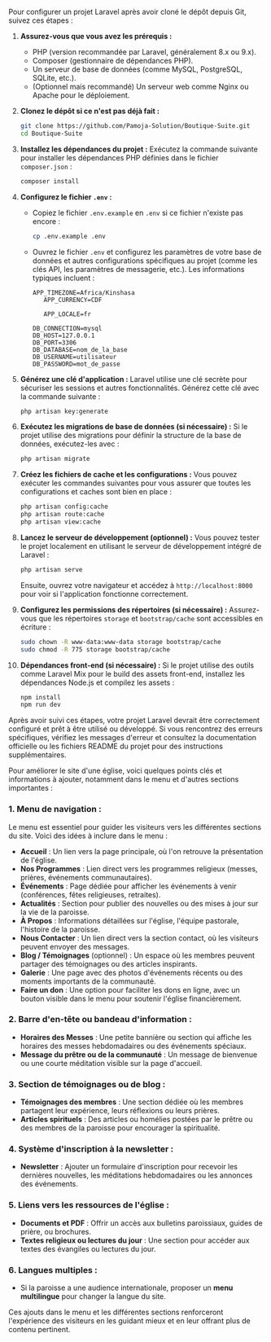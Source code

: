 Pour configurer un projet Laravel après avoir cloné le dépôt depuis Git, suivez ces étapes :

1. **Assurez-vous que vous avez les prérequis :**
   - PHP (version recommandée par Laravel, généralement 8.x ou 9.x).
   - Composer (gestionnaire de dépendances PHP).
   - Un serveur de base de données (comme MySQL, PostgreSQL, SQLite, etc.).
   - (Optionnel mais recommandé) Un serveur web comme Nginx ou Apache pour le déploiement.

2. **Clonez le dépôt si ce n'est pas déjà fait :**
   ```bash
   git clone https://github.com/Pamoja-Solution/Boutique-Suite.git
   cd Boutique-Suite
   ```

3. **Installez les dépendances du projet :**
   Exécutez la commande suivante pour installer les dépendances PHP définies dans le fichier `composer.json` :
   ```bash
   composer install
   ```

4. **Configurez le fichier `.env` :**
   - Copiez le fichier `.env.example` en `.env` si ce fichier n'existe pas encore :
     ```bash
     cp .env.example .env
     ```
   - Ouvrez le fichier `.env` et configurez les paramètres de votre base de données et autres configurations spécifiques au projet (comme les clés API, les paramètres de messagerie, etc.). Les informations typiques incluent :
     ```dotenv
     APP_TIMEZONE=Africa/Kinshasa
        APP_CURRENCY=CDF

        APP_LOCALE=fr

     DB_CONNECTION=mysql
     DB_HOST=127.0.0.1
     DB_PORT=3306
     DB_DATABASE=nom_de_la_base
     DB_USERNAME=utilisateur
     DB_PASSWORD=mot_de_passe
     ```

5. **Générez une clé d'application :**
   Laravel utilise une clé secrète pour sécuriser les sessions et autres fonctionnalités. Générez cette clé avec la commande suivante :
   ```bash
   php artisan key:generate
   ```

6. **Exécutez les migrations de base de données (si nécessaire) :**
   Si le projet utilise des migrations pour définir la structure de la base de données, exécutez-les avec :
   ```bash
   php artisan migrate
   ```

7. **Créez les fichiers de cache et les configurations :**
   Vous pouvez exécuter les commandes suivantes pour vous assurer que toutes les configurations et caches sont bien en place :
   ```bash
   php artisan config:cache
   php artisan route:cache
   php artisan view:cache
   ```

8. **Lancez le serveur de développement (optionnel) :**
   Vous pouvez tester le projet localement en utilisant le serveur de développement intégré de Laravel :
   ```bash
   php artisan serve
   ```
   Ensuite, ouvrez votre navigateur et accédez à `http://localhost:8000` pour voir si l'application fonctionne correctement.

9. **Configurez les permissions des répertoires (si nécessaire) :**
   Assurez-vous que les répertoires `storage` et `bootstrap/cache` sont accessibles en écriture :
   ```bash
   sudo chown -R www-data:www-data storage bootstrap/cache
   sudo chmod -R 775 storage bootstrap/cache
   ```

10. **Dépendances front-end (si nécessaire) :**
    Si le projet utilise des outils comme Laravel Mix pour le build des assets front-end, installez les dépendances Node.js et compilez les assets :
    ```bash
    npm install
    npm run dev
    ```

Après avoir suivi ces étapes, votre projet Laravel devrait être correctement configuré et prêt à être utilisé ou développé. Si vous rencontrez des erreurs spécifiques, vérifiez les messages d'erreur et consultez la documentation officielle ou les fichiers README du projet pour des instructions supplémentaires.






Pour améliorer le site d'une église, voici quelques points clés et informations à ajouter, notamment dans le menu et d'autres sections importantes :

### 1. **Menu de navigation** :
   Le menu est essentiel pour guider les visiteurs vers les différentes sections du site. Voici des idées à inclure dans le menu :
   - **Accueil** : Un lien vers la page principale, où l'on retrouve la présentation de l'église.
   - **Nos Programmes** : Lien direct vers les programmes religieux (messes, prières, événements communautaires).
   - **Événements** : Page dédiée pour afficher les événements à venir (conférences, fêtes religieuses, retraites).
   - **Actualités** : Section pour publier des nouvelles ou des mises à jour sur la vie de la paroisse.
   - **À Propos** : Informations détaillées sur l'église, l'équipe pastorale, l'histoire de la paroisse.
   - **Nous Contacter** : Un lien direct vers la section contact, où les visiteurs peuvent envoyer des messages.
   - **Blog / Témoignages** (optionnel) : Un espace où les membres peuvent partager des témoignages ou des articles inspirants.
   - **Galerie** : Une page avec des photos d'événements récents ou des moments importants de la communauté.
   - **Faire un don** : Une option pour faciliter les dons en ligne, avec un bouton visible dans le menu pour soutenir l'église financièrement.

### 2. **Barre d'en-tête ou bandeau d'information** :
   - **Horaires des Messes** : Une petite bannière ou section qui affiche les horaires des messes hebdomadaires ou des événements spéciaux.
   - **Message du prêtre ou de la communauté** : Un message de bienvenue ou une courte méditation visible sur la page d'accueil.

### 3. **Section de témoignages ou de blog** :
   - **Témoignages des membres** : Une section dédiée où les membres partagent leur expérience, leurs réflexions ou leurs prières.
   - **Articles spirituels** : Des articles ou homélies postées par le prêtre ou des membres de la paroisse pour encourager la spiritualité.

### 4. **Système d'inscription à la newsletter** :
   - **Newsletter** : Ajouter un formulaire d'inscription pour recevoir les dernières nouvelles, les méditations hebdomadaires ou les annonces des événements.

### 5. **Liens vers les ressources de l'église** :
   - **Documents et PDF** : Offrir un accès aux bulletins paroissiaux, guides de prière, ou brochures.
   - **Textes religieux ou lectures du jour** : Une section pour accéder aux textes des évangiles ou lectures du jour.

### 6. **Langues multiples** :
   - Si la paroisse a une audience internationale, proposer un **menu multilingue** pour changer la langue du site.

Ces ajouts dans le menu et les différentes sections renforceront l'expérience des visiteurs en les guidant mieux et en leur offrant plus de contenu pertinent.
